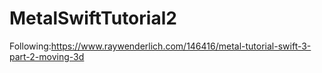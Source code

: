 # MetalSwiftTutorial2
Following:https://www.raywenderlich.com/146416/metal-tutorial-swift-3-part-2-moving-3d
